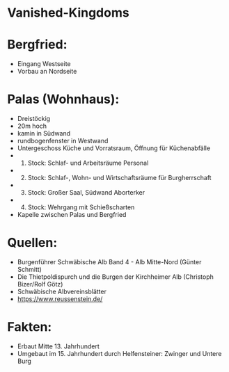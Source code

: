 # Vanished-Kingdoms
# Bergfried:
- Eingang Westseite
- Vorbau an Nordseite

# Palas (Wohnhaus):
- Dreistöckig
- 20m hoch
- kamin in Südwand
- rundbogenfenster in Westwand
- Untergeschoss Küche und Vorratsraum, Öffnung für Küchenabfälle
- 1. Stock: Schlaf- und Arbeitsräume Personal
- 2. Stock: Schlaf-, Wohn- und Wirtschaftsräume für Burgherrschaft
- 3. Stock: Großer Saal, Südwand Aborterker
- 4. Stock: Wehrgang mit Schießscharten
- Kapelle zwischen Palas und Bergfried

# Quellen:
- Burgenführer Schwäbische Alb Band 4 - Alb Mitte-Nord (Günter Schmitt)
- Die Thietpoldispurch und die Burgen der Kirchheimer Alb (Christoph Bizer/Rolf Götz)
- Schwäbische Albvereinsblätter
- https://www.reussenstein.de/

# Fakten:
- Erbaut Mitte 13. Jahrhundert
- Umgebaut im 15. Jahrhundert durch Helfensteiner: Zwinger und Untere Burg

